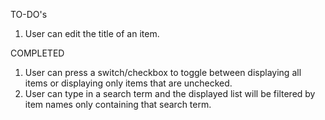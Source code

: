 TO-DO's

1. User can edit the title of an item.

COMPLETED
1. User can press a switch/checkbox to toggle between displaying all items or displaying only items that are unchecked.
2. User can type in a search term and the displayed list will be filtered by item names only containing that search term.
